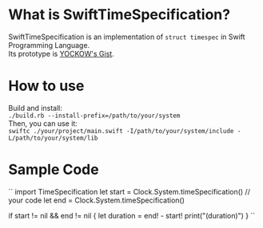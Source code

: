 # What is SwiftTimeSpecification?
SwiftTimeSpecification is an implementation of `struct timespec` in Swift Programming Language.  
Its prototype is [YOCKOW's Gist](https://gist.github.com/YOCKOW/12d9607cb30f40b79fb2).  

# How to use
Build and install:  
`./build.rb --install-prefix=/path/to/your/system`  
Then, you can use it:    
`swiftc ./your/project/main.swift -I/path/to/your/system/include -L/path/to/your/system/lib`  

# Sample Code
``
import TimeSpecification
let start = Clock.System.timeSpecification()
// your code
let end = Clock.System.timeSpecification()

if start != nil && end != nil {
  let duration = end! - start!
  print("\(duration)")
}
``
